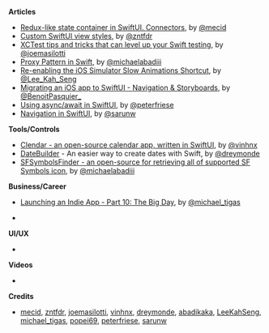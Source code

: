 
**Articles**

* [Redux-like state container in SwiftUI. Connectors](https://swiftwithmajid.com/2021/02/03/redux-like-state-container-in-swiftui-part4/), by [@mecid](https://twitter.com/mecid)
* [Custom SwiftUI view styles](https://www.fivestars.blog/swiftui/custom-view-styles.html), by [@zntfdr](https://twitter.com/zntfdr)
* [XCTest tips and tricks that can level up your Swift testing](https://masilotti.com/xctest-tips-and-tricks/), by [@joemasilotti](https://twitter.com/joemasilotti)
* [Proxy Pattern in Swift](https://michaelabadi.com/articles/Proxy-Pattern-Swift/), by [@michaelabadiii](https://twitter.com/michaelabadiii)
* [Re-enabling the iOS Simulator Slow Animations Shortcut](https://swiftsenpai.com/xcode/enable-simulator-slow-mo-shortcut/), by [@Lee_Kah_Seng](https://twitter.com/Lee_Kah_Seng)
* [Migrating an iOS app to SwiftUI - Navigation & Storyboards](https://benoitpasquier.com/migrating-ios-app-swiftui-part-1/), by [@BenoitPasquier_](https://twitter.com/benoitpasquier_)
* [Using async/await in SwiftUI](https://peterfriese.dev/async-await-in-swiftui/), by [@peterfriese](https://twitter.com/peterfriese)
* [Navigation in SwiftUI](https://sarunw.com/posts/navigation-in-swiftui/), by [@sarunw](https://twitter.com/sarunw)

**Tools/Controls**

* [Clendar - an open-source calendar app, written in SwiftUI](https://github.com/vinhnx/Clendar), by [@vinhnx](https://twitter.com/vinhnx)
* [DateBuilder](https://github.com/nicephoton/DateBuilder) - An easier way to create dates with Swift, by [@dreymonde](https://twitter.com/dreymonde)
* [SFSymbolsFinder - an open-source for retrieving all of supported SF Symbols icon](https://github.com/abadikaka/SFSymbolsFinder), by [@michaelabadiii](https://twitter.com/michaelabadiii)

**Business/Career**
* [Launching an Indie App - Part 10: The Big Day](https://heyimakeapps.com/blog/launching-an-indie-app-part-10-the-big-day), by [@michael_tigas](https://twitter.com/michael_tigas)

* 

**UI/UX**

* 

**Videos**

* 

**Credits**

* [mecid](https://github.com/mecid), [zntfdr](https://github.com/zntfdr), [joemasilotti](https://github.com/joemasilotti), [vinhnx](https://github.com/vinhnx), [dreymonde](https://github.com/dreymonde), [abadikaka](https://github.com/abadikaka), [LeeKahSeng](https://github.com/LeeKahSeng), [michael_tigas](https://github.com/teeeeeegz), [popei69](https://github.com/popei69), [peterfriese](https://twitter.com/peterfriese), [sarunw](https://github.com/sarunw)
